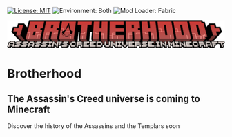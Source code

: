 [![License: MIT](https://img.shields.io/badge/License-MIT-yellow.svg)](https://opensource.org/licenses/MIT) ![Environment: Both](https://img.shields.io/badge/environment-both-4caf50) ![Mod Loader: Fabric](https://img.shields.io/badge/mod%20loader-fabric-d64541)

![Brotherhood Logo](https://github.com/0xblazy/brotherhood/blob/main/resources/assets/logo.png?raw=true)

# Brotherhood
## The Assassin's Creed universe is coming to Minecraft

Discover the history of the Assassins and the Templars soon